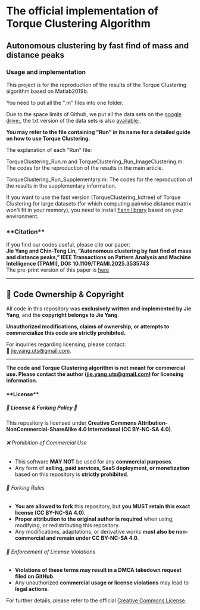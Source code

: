 # <h1>The official implementation of Torque Clustering Algorithm</h1>

<h2>Autonomous clustering by fast find of mass and distance peaks</h2>

<h3>Usage and implementation</h3>

This project is for the reproduction of the results of the Torque Clustering algorithm based on Matlab2019b.

You need to put all the ".m" files into one folder.

Due to the space limits of Github, we put all the data sets on the [google drive:](https://drive.google.com/file/d/1ddvBAfxtR9wKKM7IAhNfD9HQ_kyhmceD/view?usp=sharing), the txt version of the data sets is also [available:](https://drive.google.com/file/d/1cPz7KvnLCPx-j6nWOl-juOMTtIWlmW3Y/view?usp=sharing).

**You may refer to the file containing "Run" in its name for a detailed guide on how to use Torque Clustering.**

The explanation of each "Run" file:

TorqueClustering_Run.m and TorqueClustering_Run_ImageClustering.m: The codes for the reproduction of the results in the main article.

TorqueClustering_Run_Supplementary.m: The codes for the reproduction of the results in the supplementary information.

If you want to use the fast version (TorqueClustering_kdtree) of Torque Clustering for large datasets (for which computing pairwise distance matrix won't fit in your memory), you need to install [flann library](https://github.com/flann-lib/flann) based on your environment.

<h3>**Citation**</h3>

If you find our codes useful, please cite our paper:  
**Jie Yang and Chin-Teng Lin, “Autonomous clustering by fast find of mass and distance peaks,” IEEE Transactions on Pattern Analysis and Machine Intelligence (TPAMI), DOI: 10.1109/TPAMI.2025.3535743**  
The pre-print version of this paper is [here](https://www.computer.org/csdl/journal/tp/5555/01/10856563/23Saifm0vLy)

---

## **📜 Code Ownership & Copyright**
All code in this repository was **exclusively written and implemented by Jie Yang**, and the **copyright belongs to Jie Yang**.  

**Unauthorized modifications, claims of ownership, or attempts to commercialize this code are strictly prohibited.**  

For inquiries regarding licensing, please contact:  
📩 [jie.yang.uts@gmail.com](mailto:jie.yang.uts@gmail.com).

---

**The code and Torque Clustering algorithm is not meant for commercial use. Please contact the author (jie.yang.uts@gmail.com) for licensing information.**

<h4>**License**</h4>

##### 🚨 License & Forking Policy 🚨
This repository is licensed under **Creative Commons Attribution-NonCommercial-ShareAlike 4.0 International (CC BY-NC-SA 4.0)**.

###### ❌ Prohibition of Commercial Use
- This software **MAY NOT** be used for any **commercial purposes**.
- Any form of **selling, paid services, SaaS deployment, or monetization** based on this repository is **strictly prohibited**.

###### 🔄 Forking Rules
- **You are allowed to fork** this repository, but **you MUST retain this exact license (CC BY-NC-SA 4.0)**.
- **Proper attribution to the original author is required** when using, modifying, or redistributing this repository.
- Any modifications, adaptations, or derivative works **must also be non-commercial and remain under CC BY-NC-SA 4.0**.

###### 🛑 Enforcement of License Violations
- **Violations of these terms may result in a DMCA takedown request filed on GitHub**.
- Any unauthorized **commercial usage or license violations** may lead to **legal actions**.

For further details, please refer to the official [Creative Commons License](https://creativecommons.org/licenses/by-nc-sa/4.0/).

